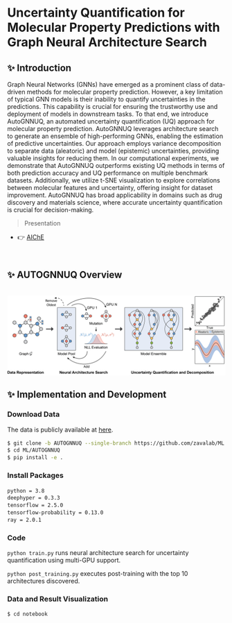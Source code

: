 # Uncertainty Quantification for Molecular Property Predictions with Graph Neural Architecture Search

## ✨ Introduction
Graph Neural Networks (GNNs) have emerged as a prominent class of data-driven methods for molecular property prediction. However, a key limitation of typical GNN models is their inability to quantify uncertainties in the predictions. This capability is crucial for ensuring the trustworthy use and deployment of models in downstream tasks. To that end, we introduce AutoGNNUQ, an automated uncertainty quantification (UQ) approach for molecular property prediction. AutoGNNUQ leverages architecture search to generate an ensemble of high-performing GNNs, enabling the estimation of predictive uncertainties. Our approach employs variance decomposition to separate data (aleatoric) and model (epistemic) uncertainties, providing valuable insights for reducing them. In our computational experiments, we demonstrate that AutoGNNUQ outperforms existing UQ methods in terms of both prediction accuracy and UQ performance on multiple benchmark datasets. Additionally, we utilize t-SNE visualization to explore correlations between molecular features and uncertainty, offering insight for dataset improvement. AutoGNNUQ has broad applicability in domains such as drug discovery and materials science, where accurate uncertainty quantification is crucial for decision-making.
<br />

> Presentation

- 👉 [AIChE](https://drive.google.com/file/d/1DFC_-jh8x_qYjCub839b4cb4Fi4IlT6n/view?usp=sharing)

<br />

## ✨ AUTOGNNUQ Overview
<br />
<img src="./website/graphical_abstract.png" />
<br />

## ✨ Implementation and Development

### Download Data
The data is publicly available at [here](https://drive.google.com/drive/folders/1lTG0aoY68D_yYBB7FCDlxpgmvPZbjW0u?usp=sharing).

```bash
$ git clone -b AUTOGNNUQ --single-branch https://github.com/zavalab/ML.git
$ cd ML/AUTOGNNUQ
$ pip install -e .
```

### Install Packages
```bash
python = 3.8
deephyper = 0.3.3
tensorflow = 2.5.0
tensorflow-probability = 0.13.0
ray = 2.0.1
```

### Code
`python train.py` runs neural architecture search for uncertainty quantification using multi-GPU support.

`python post_training.py` executes post-training with the top 10 architectures discovered.

### Data and Result Visualization
```bash
$ cd notebook
```